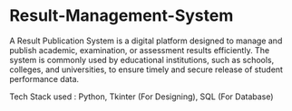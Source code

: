 # Result-Management-System

A Result Publication System is a digital platform designed to manage and
publish academic, examination, or assessment results efficiently. The system
is commonly used by educational institutions, such as schools, colleges, and
universities, to ensure timely and secure release of student performance data.

Tech Stack used : 
Python, Tkinter (For Designing), SQL (For Database)
